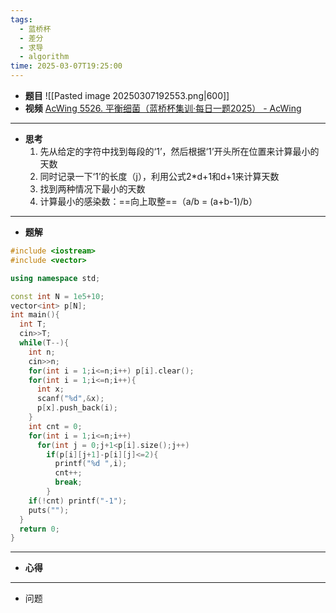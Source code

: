 ```yaml
---
tags:
  - 蓝桥杯
  - 差分
  - 求导
  - algorithm
time: 2025-03-07T19:25:00
---
```

- **题目**
	![[Pasted image 20250307192553.png|600]]
- **视频**
	[AcWing 5526. 平衡细菌（蓝桥杯集训·每日一题2025） - AcWing](https://www.acwing.com/video/5548/)
---
- **思考**
	1. 先从给定的字符中找到每段的‘1’，然后根据‘1’开头所在位置来计算最小的天数
	2. 同时记录一下‘1’的长度（j），利用公式2\*d+1和d+1来计算天数 
	3. 找到两种情况下最小的天数 
	4. 计算最小的感染数：==向上取整==（a/b = (a+b-1)/b）
---
- **题解**
```C++
#include <iostream>
#include <vector>

using namespace std;

const int N = 1e5+10;
vector<int> p[N];
int main(){
  int T;
  cin>>T;
  while(T--){
    int n;
    cin>>n;
    for(int i = 1;i<=n;i++) p[i].clear();
    for(int i = 1;i<=n;i++){
      int x;
      scanf("%d",&x);
      p[x].push_back(i);
    }
    int cnt = 0;
    for(int i = 1;i<=n;i++)
      for(int j = 0;j+1<p[i].size();j++)
        if(p[i][j+1]-p[i][j]<=2){
          printf("%d ",i);
          cnt++;
          break;
        }
    if(!cnt) printf("-1");
    puts("");
  }
  return 0;
}
```
---
- **心得**
	
---
- 问题 